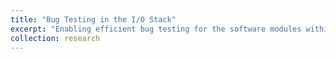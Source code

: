 ```yaml
---
title: "Bug Testing in the I/O Stack"
excerpt: "Enabling efficient bug testing for the software modules within the I/O stack.<br/>"
collection: research
---
```




